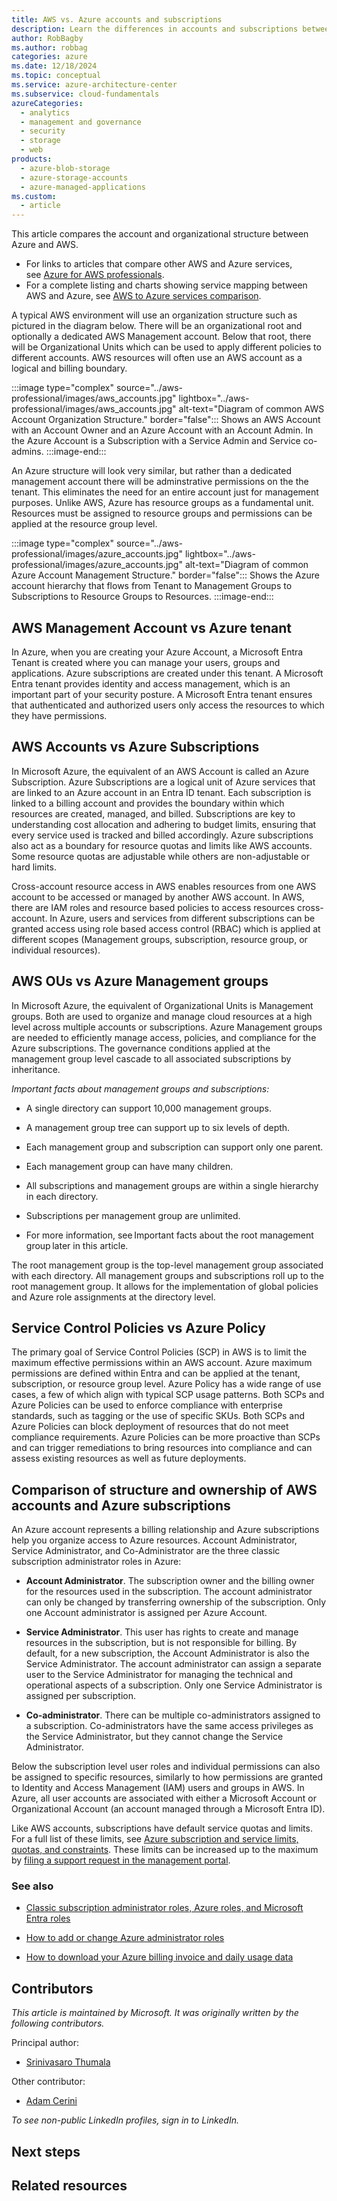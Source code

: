 ```yaml
---
title: AWS vs. Azure accounts and subscriptions
description: Learn the differences in accounts and subscriptions between Azure and AWS. Understand the types of administrator accounts in Azure.
author: RobBagby
ms.author: robbag
categories: azure
ms.date: 12/18/2024
ms.topic: conceptual
ms.service: azure-architecture-center
ms.subservice: cloud-fundamentals
azureCategories:
  - analytics
  - management and governance
  - security
  - storage
  - web
products:
  - azure-blob-storage
  - azure-storage-accounts
  - azure-managed-applications
ms.custom:
  - article
---
```

This article compares the account and organizational structure between Azure and AWS.

- For links to articles that compare other AWS and Azure services, see [Azure for AWS professionals](/azure/architecture/aws-professional/).
- For a complete listing and charts showing service mapping between AWS and Azure, see [AWS to Azure services comparison](/azure/architecture/aws-professional/services).

A typical AWS environment will use an organization structure such as pictured in the diagram below. There will be an organizational root and optionally a dedicated AWS Management account. Below that root, there will be Organizational Units which can be used to apply different policies to different accounts. AWS resources will often use an AWS account as a logical and billing boundary.
<br>

:::image type="complex" source="../aws-professional/images/aws_accounts.jpg" lightbox="../aws-professional/images/aws_accounts.jpg" alt-text="Diagram of common AWS Account Organization Structure." border="false":::
   Shows an AWS Account with an Account Owner and an Azure Account with an Account Admin. In the Azure Account is a Subscription with a Service Admin and Service co-admins.
:::image-end:::

An Azure structure will look very similar, but rather than a dedicated management account there will be adminstrative permissions on the the tenant. This eliminates the need for an entire account just for management purposes. Unlike AWS, Azure has resource groups as a fundamental unit. Resources must be assigned to resource groups and permissions can be applied at the resource group level.

:::image type="complex" source="../aws-professional/images/azure_accounts.jpg" lightbox="../aws-professional/images/azure_accounts.jpg" alt-text="Diagram of common Azure Account Management Structure." border="false":::
   Shows the Azure account hierarchy that flows from Tenant to Management Groups to Subscriptions to Resource Groups to Resources.
:::image-end:::

## AWS Management Account vs Azure tenant

In Azure, when you are creating your Azure Account, a Microsoft Entra Tenant is created where you can manage your users, groups and applications. Azure subscriptions are created under this tenant. A Microsoft Entra tenant provides identity and access management, which is an important part of your security posture. A Microsoft Entra tenant ensures that authenticated and authorized users only access the resources to which they have permissions.  

## AWS Accounts vs Azure Subscriptions

In Microsoft Azure, the equivalent of an AWS Account is called an Azure Subscription. Azure Subscriptions are a logical unit of Azure services that are linked to an Azure account in an Entra ID tenant. Each subscription is linked to a billing account and provides the boundary within which resources are created, managed, and billed. Subscriptions are key to understanding cost allocation and adhering to budget limits, ensuring that every service used is tracked and billed accordingly. Azure subscriptions also act as a boundary for resource quotas and limits like AWS accounts. Some resource quotas are adjustable while others are non-adjustable or hard limits. 

Cross-account resource access in AWS enables resources from one AWS account to be accessed or managed by another AWS account. In AWS, there are IAM roles and resource based policies to access resources cross-account. In Azure, users and services from different subscriptions can be granted access using role based access control (RBAC) which is applied at different scopes (Management groups, subscription, resource group, or individual resources).  

## AWS OUs vs Azure Management groups

In Microsoft Azure, the equivalent of Organizational Units is Management groups. Both are used to organize and manage cloud resources at a high level across multiple accounts or subscriptions. Azure Management groups are needed to efficiently manage access, policies, and compliance for the Azure subscriptions. The governance conditions applied at the management group level cascade to all associated subscriptions by inheritance. 

*Important facts about management groups and subscriptions:* 

- A single directory can support 10,000 management groups. 

- A management group tree can support up to six levels of depth. 

- Each management group and subscription can support only one parent. 

- Each management group can have many children. 

- All subscriptions and management groups are within a single hierarchy in each directory. 

- Subscriptions per management group are unlimited. 

- For more information, see Important facts about the root management group later in this article. 

The root management group is the top-level management group associated with each directory. All management groups and subscriptions roll up to the root management group. It allows for the implementation of global policies and Azure role assignments at the directory level. 

## Service Control Policies vs Azure Policy

The primary goal of Service Control Policies (SCP) in AWS is to limit the maximum effective permissions within an AWS account. Azure maximum permissions are defined within Entra and can be applied at the tenant, subscription, or resource group level. Azure Policy has a wide range of use cases, a few of which align with typical SCP usage patterns. Both SCPs and Azure Policies can be used to enforce compliance with enterprise standards, such as tagging or the use of specific SKUs. Both SCPs and Azure Policies can block deployment of resources that do not meet compliance requirements. Azure Policies can be more proactive than SCPs and can trigger remediations to bring resources into compliance and can assess existing resources as well as future deployments.

## Comparison of structure and ownership of AWS accounts and Azure subscriptions


An Azure account represents a billing relationship and Azure subscriptions help you organize access to Azure resources. Account Administrator, Service Administrator, and Co-Administrator are the three classic subscription administrator roles in Azure:

- **Account Administrator**. The subscription owner and the billing owner for the resources used in the subscription. The account administrator can only be changed by transferring ownership of the subscription. Only one Account administrator is assigned per Azure Account.

- **Service Administrator**. This user has rights to create and manage resources in the subscription, but is not responsible for billing. By default, for a new subscription, the Account Administrator is also the Service Administrator. The account administrator can assign a separate user to the Service Administrator for managing the technical and operational aspects of a subscription. Only one Service Administrator is assigned per subscription.

- **Co-administrator**. There can be multiple co-administrators assigned to a subscription. Co-administrators have the same access privileges as the Service Administrator, but they cannot change the Service Administrator.

Below the subscription level user roles and individual permissions can also be assigned to specific resources, similarly to how permissions are granted to Identity and Access Management (IAM) users and groups in AWS. In Azure, all user accounts are associated with either a Microsoft Account or Organizational Account (an account managed through a Microsoft Entra ID).

Like AWS accounts, subscriptions have default service quotas and limits. For a full list of these limits, see [Azure subscription and service limits, quotas, and constraints](/azure/azure-subscription-service-limits). These limits can be increased up to the maximum by [filing a support request in the management portal](/archive/blogs/girishp/increasing-core-quota-limits-in-azure).

### See also

- [Classic subscription administrator roles, Azure roles, and Microsoft Entra roles](/azure/role-based-access-control/rbac-and-directory-admin-roles)

- [How to add or change Azure administrator roles](/azure/billing/billing-add-change-azure-subscription-administrator)

- [How to download your Azure billing invoice and daily usage data](/azure/billing/billing-download-azure-invoice-daily-usage-date)




## Contributors

*This article is maintained by Microsoft. It was originally written by the following contributors.*

Principal author:

- [Srinivasaro Thumala](https://www.linkedin.com/in/srini-thumala/)

Other contributor:

- [Adam Cerini](https://www.linkedin.com/in/adamcerini)

*To see non-public LinkedIn profiles, sign in to LinkedIn.*

## Next steps
## Related resources
